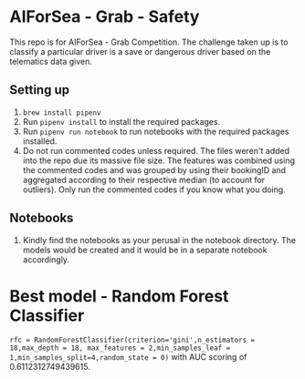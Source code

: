 # AIForSea - Grab - Safety

This repo is for AIForSea - Grab Competition. The challenge taken up is to classify a particular driver is a save or dangerous driver based on the telematics data given.

## Setting up
1. `brew install pipenv`
2. Run `pipenv install` to install the required packages.
3. Run `pipenv run notebook` to run notebooks with the required packages installed.
4. Do not run commented codes unless required. The files weren't added into the repo due its massive file size. The features was combined using the commented codes and was grouped by using their bookingID and aggregated according to their respective median (to account for outliers). Only run the commented codes if you know what you doing.

## Notebooks
1. Kindly find the notebooks as your perusal in the notebook directory. The models would be created and it would be in a separate notebook accordingly.

# Best model - Random Forest Classifier
`rfc = RandomForestClassifier(criterion='gini',n_estimators = 18,max_depth = 18, max_features = 2,min_samples_leaf = 1,min_samples_split=4,random_state = 0)` with AUC scoring of 0.6112312749439615.